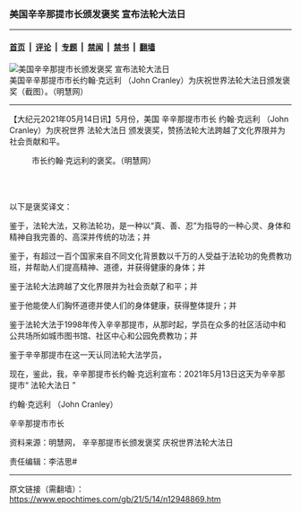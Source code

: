 ### 美国辛辛那提市长颁发褒奖 宣布法轮大法日

---

#### [首页](../../../..?n12948869) &nbsp;|&nbsp; [评论](../../../../../epoch-comment?n12948869) &nbsp;|&nbsp; [专题](../../../../../epoch-special?n12948869) &nbsp;|&nbsp; [禁闻](../../../../../epoch-news?n12948869) &nbsp;|&nbsp; [禁书](../../../../../books?n12948869) &nbsp;|&nbsp; [翻墙](https://github.com/gfw-breaker/nogfw/blob/master/README.md?n12948869)


<div><img alt="美国辛辛那提市长颁发褒奖 宣布法轮大法日" class="attachment-djy_600_400 size-djy_600_400 wp-post-image" src="https://i.epochtimes.com/assets/uploads/2021/05/id12948889-21f15e57f37e7c0363eb3adfa2877bbb.jpg"/>
<div class="caption">
 美国辛辛那提市市长约翰‧克远利 （John Cranley）为庆祝世界法轮大法日颁发褒奖（截图）。（明慧网）
</div></div><hr/><div class="post_content" id="artbody" itemprop="articleBody">
 <!-- article content begin -->
 <p>
  【大纪元2021年05月14日讯】5月份，美国
  <ok href="https://www.epochtimes.com/gb/tag/%E8%BE%9B%E8%BE%9B%E9%82%A3%E6%8F%90%E5%B8%82%E5%B8%82%E9%95%BF.html">
   辛辛那提市市长
  </ok>
  约翰‧克远利 （John Cranley）为庆祝世界
  <ok href="https://www.epochtimes.com/gb/tag/%E6%B3%95%E8%BD%AE%E5%A4%A7%E6%B3%95%E6%97%A5.html">
   法轮大法日
  </ok>
  颁发褒奖，赞扬法轮大法跨越了文化界限并为社会贡献和平。
 </p>
 <figure aria-describedby="caption-attachment-12948877" class="wp-caption aligncenter" id="attachment_12948877" style="width: 306px">
  <ok href="https://i.epochtimes.com/assets/uploads/2021/05/id12948877-2021-5-13-cincinati.jpeg" target="_blank">
   <img alt="" class="wp-image-12948877" src="https://i.epochtimes.com/assets/uploads/2021/05/id12948877-2021-5-13-cincinati-600x996.jpeg"/>
  </ok>
  <br/><figcaption class="wp-caption-text" id="caption-attachment-12948877">
   市长约翰‧克远利的褒奖。（明慧网）
  </figcaption><br/>
 </figure><br/>
 <p>
  以下是褒奖译文：
 </p>
 <p>
  鉴于，法轮大法，又称法轮功，是一种以“真、善、忍”为指导的一种心灵、身体和精神自我完善的、高深并传统的功法；并
 </p>
 <p>
  鉴于，有超过一百个国家来自不同文化背景数以千万的人受益于法轮功的免费教功班，并帮助人们提高精神、道德，并获得健康的身体；并
 </p>
 <p>
  鉴于法轮大法跨越了文化界限并为社会贡献了和平；并
 </p>
 <p>
  鉴于他能使人们胸怀道德并使人们的身体健康，获得整体提升；并
 </p>
 <p>
  鉴于法轮大法于1998年传入辛辛那提市，从那时起，学员在众多的社区活动中和公共场所如城市图书馆、社区中心和公园免费教功；并
 </p>
 <p>
  鉴于辛辛那提市在这一天认同法轮大法学员，
 </p>
 <p>
  现在，鉴此，我，辛辛那提市长约翰‧克远利宣布：2021年5月13日这天为辛辛那提市“
  <ok href="https://www.epochtimes.com/gb/tag/%E6%B3%95%E8%BD%AE%E5%A4%A7%E6%B3%95%E6%97%A5.html">
   法轮大法日
  </ok>
  ”
 </p>
 <p>
  约翰‧克远利 （John Cranley）
 </p>
 <p>
  <ok href="https://www.epochtimes.com/gb/tag/%E8%BE%9B%E8%BE%9B%E9%82%A3%E6%8F%90%E5%B8%82%E5%B8%82%E9%95%BF.html">
   辛辛那提市市长
  </ok>
 </p>
 <p>
  资料来源：明慧网，
  <ok href="http://big5.minghui.org/mh/articles/2021/5/14/%E8%BE%9B%E8%BE%9B%E9%82%A3%E6%8F%90%E5%B8%82%E9%95%B7%E9%A0%92%E7%99%BC%E8%A4%92%E7%8D%8E-%E6%85%B6%E7%A5%9D%E4%B8%96%E7%95%8C%E6%B3%95%E8%BC%AA%E5%A4%A7%E6%B3%95%E6%97%A5-425578.html">
   辛辛那提市长颁发褒奖 庆祝世界法轮大法日
  </ok>
 </p>
 <p>
  责任编辑：李洁思#
 </p>
 <!-- article content end -->
 <div id="below_article_ad">
 </div>
</div>


---

原文链接（需翻墙）：https://www.epochtimes.com/gb/21/5/14/n12948869.htm